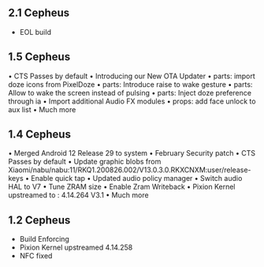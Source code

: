 ## 2.1 Cepheus
- EOL build

## 1.5 Cepheus
• CTS Passes by default
• Introducing our New OTA Updater
• parts: import doze icons from PixelDoze
• parts: Introduce raise to wake gesture 
• parts: Allow to wake the screen instead of pulsing
• parts: Inject doze preference through ia
• Import additional Audio FX modules
• props: add face unlock to aux list
• Much more

## 1.4 Cepheus

• Merged Android 12 Release 29 to system
• February Security patch 
• CTS Passes by default
• Update graphic blobs from Xiaomi/nabu/nabu:11/RKQ1.200826.002/V13.0.3.0.RKXCNXM:user/release-keys
• Enable quick tap 
• Updated audio policy manager
• Switch audio HAL to V7
• Tune ZRAM size
• Enable Zram Writeback
• Pixion Kernel upstreamed to : 4.14.264 V3.1
• Much more

## 1.2 Cepheus

- Build Enforcing
- Pixion Kernel upstreamed 4.14.258
- NFC fixed
